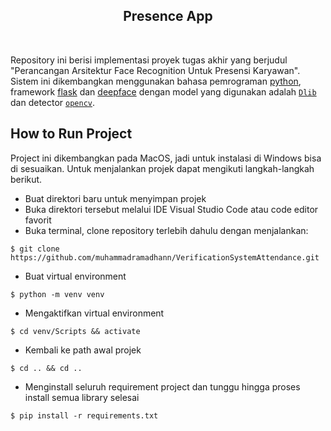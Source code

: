 ## <div align="center">Presence App</div>

<br/>

Repository ini berisi implementasi proyek tugas akhir yang berjudul "Perancangan Arsitektur Face Recognition Untuk Presensi Karyawan".
Sistem ini dikembangkan menggunakan bahasa pemrograman [python](https://www.python.org/), framework [flask](https://flask.palletsprojects.com/en/2.2.x/) dan [deepface](https://github.com/serengil/deepface) 
dengan model yang digunakan adalah [`Dlib`](https://sefiks.com/2020/07/11/face-recognition-with-dlib-in-python/) dan detector [`opencv`](https://sefiks.com/2020/02/23/face-alignment-for-face-recognition-in-python-within-opencv/).

## How to Run Project

Project ini dikembangkan pada MacOS, jadi untuk instalasi di Windows bisa di sesuaikan.
Untuk menjalankan projek dapat mengikuti langkah-langkah berikut.
- Buat direktori baru untuk menyimpan projek
- Buka direktori tersebut melalui IDE Visual Studio Code atau code editor favorit
- Buka terminal, clone repository terlebih dahulu dengan menjalankan:
```shell
$ git clone https://github.com/muhammadramadhann/VerificationSystemAttendance.git
```
- Buat virtual environment
```shell
$ python -m venv venv
```
- Mengaktifkan virtual environment
```shell
$ cd venv/Scripts && activate
```
- Kembali ke path awal projek
```shell
$ cd .. && cd ..
```
- Menginstall seluruh requirement project dan tunggu hingga proses install semua library selesai
```shell
$ pip install -r requirements.txt
```
